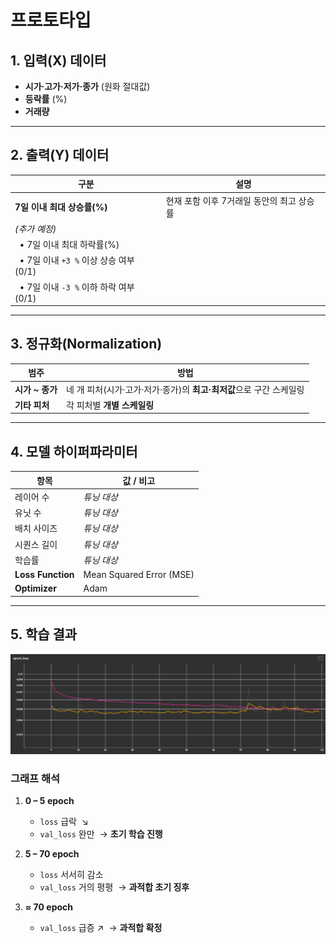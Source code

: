 
#  프로토타입
## 1. 입력(X) 데이터
- **시가·고가·저가·종가** (원화 절대값)
- **등락률** (%)
- **거래량**

---

## 2. 출력(Y) 데이터
| 구분 | 설명 |
| ---- | ---- |
| **7일 이내 최대 상승률(%)** | 현재 포함 이후 7거래일 동안의 최고 상승률 |
| *(추가 예정)* | |
| &nbsp;&nbsp;• 7일 이내 최대 하락률(%) | |
| &nbsp;&nbsp;• 7일 이내 `+3 %` 이상 상승 여부 (0/1) | |
| &nbsp;&nbsp;• 7일 이내 `-3 %` 이하 하락 여부 (0/1) | |

---

## 3. 정규화(Normalization)
| 범주 | 방법 |
| ---- | ---- |
| **시가 ~ 종가** | 네 개 피처(시가·고가·저가·종가)의 **최고·최저값**으로 구간 스케일링 |
| **기타 피처** | 각 피처별 **개별 스케일링** |

---

## 4. 모델 하이퍼파라미터
| 항목 | 값 / 비고 |
| ---- | ---------- |
| 레이어 수 | _튜닝 대상_ |
| 유닛 수 | _튜닝 대상_ |
| 배치 사이즈 | _튜닝 대상_ |
| 시퀀스 길이 | _튜닝 대상_ |
| 학습률 | _튜닝 대상_ |
| **Loss Function** | Mean Squared Error (MSE) |
| **Optimizer** | Adam |

---

## 5. 학습 결과
![Loss vs Val_Loss](images/25-06-24_prototype.png)

### 그래프 해석
1. **0 – 5 epoch**  
   - `loss` 급락 &nbsp;↘  
   - `val_loss` 완만 &nbsp;→ **초기 학습 진행**

2. **5 – 70 epoch**  
   - `loss` 서서히 감소  
   - `val_loss` 거의 평평 &nbsp;→ **과적합 초기 징후**

3. **≈ 70 epoch**  
   - `val_loss` 급증 ↗ &nbsp;→ **과적합 확정**
